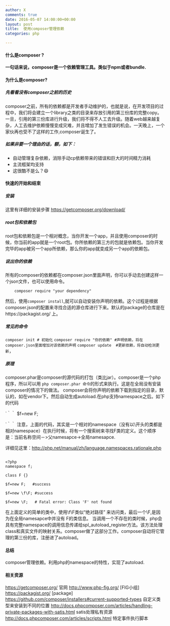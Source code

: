 ```yaml
---
author: X
comments: true
date: 2016-05-07 14:00:00+00:00
layout: post
title:  使用composer管理依赖
categories: php

---
```


#### 什么是composer ?
**一句话来说，composer是一个依赖管理工具。类似于npm或者bundle.**


#### 为什么是composer?

##### 先看看没有composer之前的历史

composer之前，所有的依赖都是开发者手动维护的，也就是说，在开发项目的过程中，我们将会建立一个library之类的目录来存放引用的第三份库的完整copy。一旦，引用的第三份库进行升级，我们将不得不人工去升级。随着web越来越复杂，人工去维护依赖慢慢变成灾难，并且增加了发生错误的机会。一天晚上，一个家伙再也受不了这样的工作,composer诞生了。


##### 如果非要一个理由的话，额，如下：
- 自动管理复杂依赖，消除手动cp依赖带来的错误和巨大的时间精力消耗
- 主流框架均支持
- 这很酷不是么？😄

#### 快速的开始和结束

##### 安装
这里有详细的安装步骤 https://getcomposer.org/download/

##### root包和依赖包
root包和依赖包是一个相对概念，当你开发一个app，并且使用composer的时候，你当前的app就是一个root包。你所依赖的第三方的包就是依赖包。当你开发完毕的app被另一个app所依赖，那么你的app就变成另一个app的依赖包。

##### 说出你的依赖
所有的composer的依赖都在composer.json里面声明，你可以手动去创建这样一个json文件，也可以使用命令。

```   
    composer require "your dependency"
```
然后，使用`composer install`,就可以自动安装你声明的依赖。这个过程是根据composer.json的配置来寻找合适的源仓库进行下来。默认的package的仓库是在https://packagist.org/ 上。


##### 常见的命令


`composer init # 初始化`
`composer require "你的依赖" #声明依赖，将在composer.json里面增加对该依赖的声明`
`composer update  #更新依赖，将自动检测更新`，

##### 原理
composer.phar是composer的源代码的打包（类比jar）。composer是一个php程序，所以可以用 `php composer.phar 命令`的形式来执行。这是在全局没有安装composer的情况下的做法。
composer会将你声明的依赖下载到指定的目录，默认的，如在vendor下。然后自动生成autoload.在php支持namespace之后。如下的代码

`｀｀
    $f=new F;

`｀｀
注意，上面的代码，其实是一个相对的namespace（没有以\\开头的类都是相对namespace）在执行时候，将有一个搜索树来寻找F类的定义。这个顺序是：当前名称空间－>父namesapce->全局namesapce.

详细见这里：http://php.net/manual/zh/language.namespaces.rationale.php


```

<?php
namespace f;

class F {}

$f=new F;   #success

$f=new \f\F; #success

$f=new \F;   # Fatal error: Class 'F' not found

```
在上面定义的简单的类中，使用\f\F类似“绝对路径” 来访问类，最后一个\F,是因为在全局namesapce中并没有 F的类信息。
当调用一个不存在的类时候，php会具有完整namespace的调用信息传递给spl_autoload_register方法。该方法处理class和真实文件的映射关系。composer做了这部分工作。composer自动将它管理的第三份的库，注册进了autoload。

#### 总结
composer管理依赖。利用php的namespace的特性，实现了autoload.

#### 相关资源
https://getcomposer.org/  官网
http://www.php-fig.org/ [FIG小组]
https://packagist.org/ [package]
https://github.com/composer/installers#current-supported-types  自定义类型来安装到不同的位置
http://docs.phpcomposer.com/articles/handling-private-packages-with-satis.html  satis处理私有资源
http://docs.phpcomposer.com/articles/scripts.html 特定事件执行脚本
